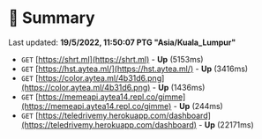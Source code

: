 # 📖 Summary
Last updated: **19/5/2022, 11:50:07 PTG "Asia/Kuala_Lumpur"**

- `GET` [https://shrt.ml](https://shrt.ml) - **Up** (5153ms)
- `GET` [https://hst.aytea.ml/](https://hst.aytea.ml/) - **Up** (3416ms)
- `GET` [https://color.aytea.ml/4b31d6.png](https://color.aytea.ml/4b31d6.png) - **Up** (1436ms)
- `GET` [https://memeapi.aytea14.repl.co/gimme](https://memeapi.aytea14.repl.co/gimme) - **Up** (244ms)
- `GET` [https://teledrivemy.herokuapp.com/dashboard](https://teledrivemy.herokuapp.com/dashboard) - **Up** (22171ms)
